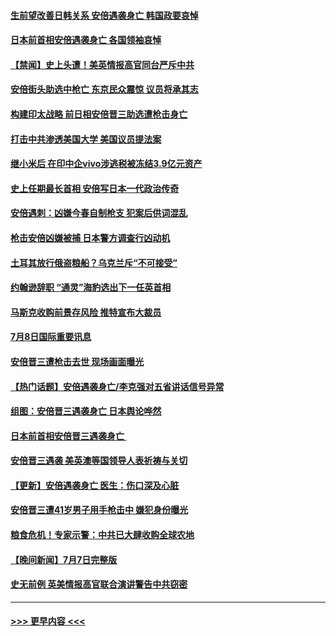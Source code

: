 #### [生前望改善日韩关系 安倍遇袭身亡 韩国政要哀悼](../pages/prog202/a103474657.md?t=07090751) 
#### [日本前首相安倍遇袭身亡 各国领袖哀悼](../pages/prog202/a103474660.md?t=07090751) 
#### [【禁闻】史上头遭！美英情报高官同台严斥中共](../pages/prog202/a103474613.md?t=07090751) 
#### [安倍街头助选中枪亡 东京民众震惊 议员将承其志](../pages/prog202/a103474653.md?t=07090751) 
#### [构建印太战略 前日相安倍晋三助选遭枪击身亡](../pages/prog202/a103474677.md?t=07090751) 
#### [打击中共渗透美国大学 美国议员提法案](../pages/prog202/a103474669.md?t=07090751) 
#### [继小米后 在印中企vivo涉逃税被冻结3.9亿元资产](../pages/prog202/a103474644.md?t=07090751) 
#### [史上任期最长首相 安倍写日本一代政治传奇](../pages/prog202/a103474655.md?t=07090751) 
#### [安倍遇刺：凶嫌今春自制枪支 犯案后供词混乱](../pages/prog202/a103474585.md?t=07090751) 
#### [枪击安倍凶嫌被捕 日本警方调查行凶动机](../pages/prog202/a103474427.md?t=07090751) 
#### [土耳其放行俄盗粮船？乌克兰斥“不可接受”](../pages/prog202/a103474438.md?t=07090751) 
#### [约翰逊辞职 “通灵”海豹选出下一任英首相](../pages/prog202/a103474442.md?t=07090751) 
#### [马斯克收购前景存风险 推特宣布大裁员](../pages/prog202/a103474424.md?t=07090751) 
#### [7月8日国际重要讯息](../pages/prog202/a103474422.md?t=07090751) 
#### [安倍晋三遭枪击去世 现场画面曝光](../pages/prog202/a103474425.md?t=07090751) 
#### [【热门话题】安倍遇袭身亡/李克强对五省讲话信号异常](../pages/prog202/a103474325.md?t=07090751) 
#### [组图：安倍晋三遇袭身亡 日本舆论哗然](../pages/prog202/a103474364.md?t=07090751) 
#### [日本前首相安倍晋三遇袭身亡 ](../pages/prog202/a103474362.md?t=07090751) 
#### [安倍晋三遇袭 美英澳等国领导人表祈祷与关切](../pages/prog202/a103474290.md?t=07090751) 
#### [【更新】安倍遇袭身亡 医生：伤口深及心脏](../pages/prog202/a103474296.md?t=07090751) 
#### [安倍晋三遭41岁男子用手枪击中 嫌犯身份曝光](../pages/prog202/a103474266.md?t=07090751) 
#### [粮食危机！专家示警：中共已大肆收购全球农地](../pages/prog202/a103474161.md?t=07090751) 
#### [【晚间新闻】7月7日完整版](../pages/prog202/a103474123.md?t=07090751) 
#### [史无前例 英美情报高官联合演讲警告中共窃密](../pages/prog202/a103473147.md?t=07090751) 

----
#### [ >>> 更早内容 <<< ](../indexes/prog202-earlier.md)

